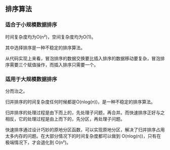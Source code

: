 ## 排序算法

### 适合于小规模数据排序

时间复杂度均为O(n²)，空间复杂度均为O(1)。

其中选择排序是一种不稳定的排序算法。

从代码实现上来看，冒泡排序的数据交换要比插入排序的数据移动要复杂，冒泡排序需要三个赋值操作，而插入排序只需要一个。

### 适用于大规模数据排序

分而治之。

归并排序的时间复杂度任何时候都是O(nlog(n))，是一种不稳定的排序算法。

归并排序的处理过程是由下而上的，先处理子问题，再合并。而快速排序正好与之相反，它的处理过程是由上而下的，先分区，再处理子问题。

快速排序通过设计巧妙的原地分区函数，可以实现原地分区，解决了归并排序占用太多内存的问题。在大部分情况下的时间复杂度都可以做到 O(nlog(n))，只有在极端情况下，才会退化到 O(n²)。
